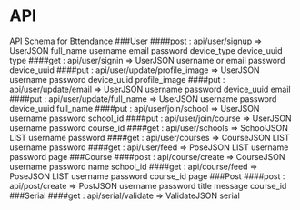API
=================
API Schema for Bttendance
###User
####post : api/user/signup => UserJSON
    full_name
    username
    email
    password
    device_type
    device_uuid
    type
####get : api/user/signin => UserJSON
    username or email
    password
    device_uuid
####put : api/user/update/profile_image => UserJSON
    username
    password
    device_uuid
    profile_image
####put : api/user/update/email => UserJSON
    username
    password
    device_uuid
    email
####put : api/user/update/full_name => UserJSON
    username
    password
    device_uuid
    full_name
####put : api/user/join/school => UserJSON
    username
    password
    school_id
####put : api/user/join/course => UserJSON
    username
    password
    course_id
####get : api/user/schools => SchoolJSON LIST
    username
    password
####get : api/user/courses => CourseJSON LIST
    username
    password
####get : api/user/feed => PoseJSON LIST
    username
    password
    page
###Course
####post : api/course/create => CourseJSON
    username
    password
    name
    school_id
####get : api/course/feed => PoseJSON LIST
    username
    password
    course_id
    page
###Post
####post : api/post/create => PostJSON
    username
    password
    title
    message
    course_id
###Serial
####get : api/serial/validate => ValidateJSON
    serial
